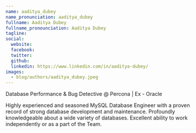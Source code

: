 ```yaml
---
name: aaditya_dubey
name_pronunciation: aaditya_dubey
fullname: Aaditya Dubey
fullname_pronounciation: Aaditya Dubey
tagline: 
social:
  website: 
  facebook:
  twitter:
  github: 
  linkedin: https://www.linkedin.com/in/aaditya-dubey/
images:
  - blog/authors/aaditya_dubey.jpeg
---
```


Database Performance & Bug Detective @ Percona | Ex - Oracle

Highly experienced and seasoned MySQL Database Engineer with a proven record of strong database development and maintenance. Profoundly knowledgeable about a wide variety of databases. Excellent ability to work independently or as a part of the Team.